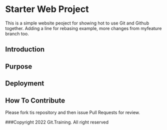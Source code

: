 # Starter Web Project
This is a simple website peoject for showing hot to use Git and Github together.
Adding a line for rebasing example,
more changes from myfeature branch too. 

## Introduction

## Purpose

## Deployment

## How To Contribute

Please fork tis repository and then issue Pull Requests for review.

###Copyright
2022 Git.Training. All right reserved